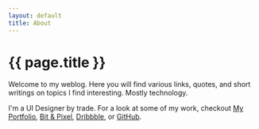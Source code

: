 ```yaml
---
layout: default
title: About
---
```

<h1>{{ page.title }} <i class="fa fa-bolt"></i></h1>
Welcome to my weblog. Here you will find various links, quotes, and short writings on topics I find interesting. Mostly technology.

I'm a UI Designer by trade. For a look at some of my work, checkout [My Portfolio](/portfolio), [Bit & Pixel](http://bitandpixel.co), [Dribbble](http://dribbble.com/tbolt), or [GitHub](http://github.com/tbolt).

